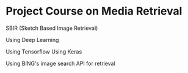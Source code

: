 # Project Course on Media Retrieval
SBIR (Sketch Based Image Retrieval)

Using Deep Learning

Using Tensorflow
Using Keras

Using BING's image search API for retrieval
